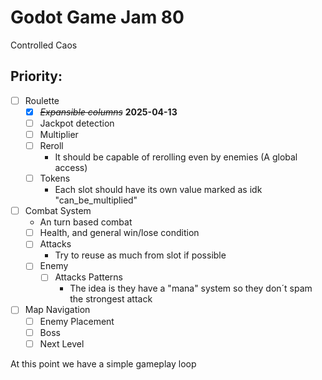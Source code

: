 # Godot Game Jam 80
Controlled Caos

## Priority:

+ [ ] Roulette
	+ [X] ~~*Expansible columns*~~ **2025-04-13**
	+ [ ] Jackpot detection
	+ [ ] Multiplier
	+ [ ] Reroll
		* It should be capable of rerolling even by enemies (A global access)
	+ [ ] Tokens
		* Each slot should have its own value marked as idk "can_be_multiplied"
+ [ ] Combat System
	* An turn based combat
	+ [ ] Health, and general win/lose condition
	+ [ ] Attacks
		* Try to reuse as much from slot if possible
	+ [ ] Enemy
		+ [ ] Attacks Patterns
			* The idea is they have a "mana" system so they don´t spam the strongest attack
		
+ [ ] Map Navigation
	+ [ ] Enemy Placement
	+ [ ] Boss 
	+ [ ] Next Level

At this point we have a simple gameplay loop


